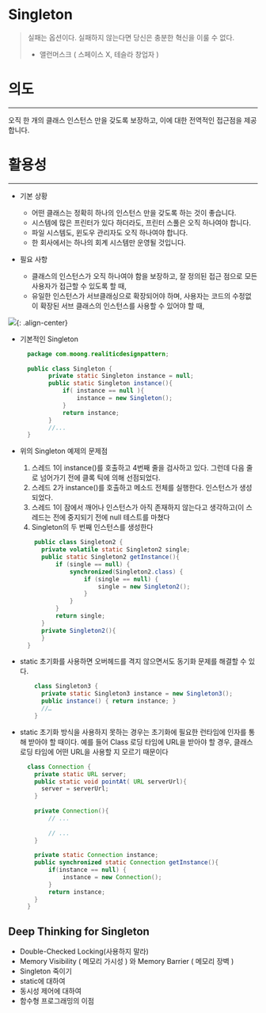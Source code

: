 # Singleton

> 실패는 옵션이다. 실패하지 않는다면 당신은 충분한 혁신을 이룰 수 없다.
> - 앨런머스크 ( 스페이스 X, 테슬라 창업자 )

# 의도

***

오직 한 개의 클래스 인스턴스 만을 갖도록 보장하고, 이에 대한 전역적인 접근점을 제공합니다.

# 활용성

***

- 기본 상황
    - 어떤 클래스는 정확히 하나의 인스턴스 만을 갖도록 하는 것이 좋습니다.
    - 시스템에 많은 프린터가 있다 하더라도, 프린터 스풀은 오직 하나여야 합니다.
    - 파일 시스템도, 윈도우 관리자도 오직 하나여야 합니다.
    - 한 회사에서는 하나의 회계 시스템만 운영될 것입니다.

- 필요 사항
    - 클래스의 인스턴스가 오직 하나여야 함을 보장하고, 잘 정의된 접근 점으로 모든 사용자가 접근할 수 있도록 할 때,
    - 유일한 인스턴스가 서브클래싱으로 확장되어야 하며, 사용자는 코드의 수정없이 확장된 서브 클래스의 인스턴스를 사용할 수 있어야 할 때,

![](https://keepinmindsh.github.io/lines/assets/img/singleton.png){: .align-center}

- 기본적인 Singleton

  ```java
    package com.moong.realiticdesignpattern;
    
    public class Singleton {
          private static Singleton instance = null;
          public static Singleton instance(){
              if( instance == null ){
                  instance = new Singleton();
              }
              return instance;
          }
          //... 
    }     
  ```

- 위의 Singleton 예제의 문제점
    1. 스레드 1이 instance()를 호출하고 4번째 줄을 검사하고 있다. 그런데 다음 줄로 넘어가기 전에 클록 틱에 의해 선점되었다.
    2. 스레드 2가 instance()를 호출하고 메소드 전체를 실행한다. 인스턴스가 생성되었다.
    3. 스레드 1이 잠에서 깨어나 인스턴스가 아직 존재하지 않는다고 생각하고(이 스레드는 전에 중지되기 전에 null 테스트를 마쳤다
    4. Singleton의 두 번째 인스턴스를 생성한다

  ```java
      public class Singleton2 {
        private volatile static Singleton2 single;
        public static Singleton2 getInstance(){
            if (single == null) {
                synchronized(Singleton2.class) {
                    if (single == null) {
                        single = new Singleton2();
                    }
                }
            }
            return single;
        }
        private Singleton2(){
        }
    }   
  ```

- static 초기화를 사용하면 오버헤드를 격지 않으면서도 동기화 문제를 해결할 수 있다.

  ```java
      class Singleton3 {
        private static Singleton3 instance = new Singleton3();
        public instance() { return instance; }
        //…
      } 
  ```

- static 초기화 방식을 사용하지 못하는 경우는 초기화에 필요한 런타임에 인자를 통해 받아야 할 때이다. 예를 들어 Class 로딩 타임에 URL을 받아야 할 경우, 클래스 로딩 타임에 어떤 URL을 사용할 지 모르기 때문이다

  ```java
    class Connection {
      private static URL server;
      public static void pointAt( URL serverUrl){
        server = serverUrl;
      }
    
      private Connection(){
          // ...
          
          // ...
      }
    
      private static Connection instance;
      public synchronized static Connection getInstance(){
          if(instance == null) {
              instance = new Connection();
          }
          return instance;
      }
    }   
  ```

## Deep Thinking for Singleton

- Double-Checked Locking(사용하지 말라)
- Memory Visibility ( 메모리 가시성 ) 와 Memory Barrier ( 메모리 장벽 )
- Singleton 죽이기
- static에 대하여
- 동시성 제어에 대하여
- 함수형 프로그래밍의 이점
